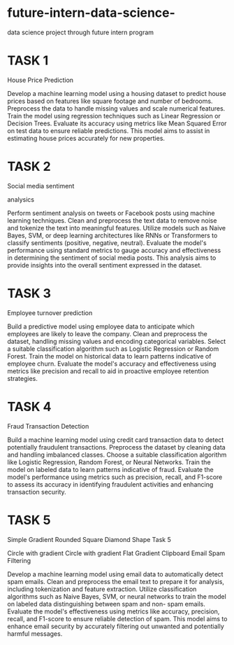 # future-intern-data-science-
data science project through future intern program

# TASK 1
House Price Prediction

Develop a machine learning model using a housing
dataset to predict house prices based on features
like square footage and number of bedrooms.
Preprocess the data to handle missing values and
scale numerical features. Train the model using
regression techniques such as Linear Regression or
Decision Trees. Evaluate its accuracy using metrics
like Mean Squared Error on test data to ensure
reliable predictions. This model aims to assist in
estimating house prices accurately for new
properties.

# TASK 2
Social media sentiment

analysics

Perform sentiment analysis on tweets or Facebook
posts using machine learning techniques. Clean
and preprocess the text data to remove noise and
tokenize the text into meaningful features. Utilize
models such as Naive Bayes, SVM, or deep
learning architectures like RNNs or Transformers to
classify sentiments (positive, negative, neutral).
Evaluate the model's performance using standard
metrics to gauge accuracy and effectiveness in
determining the sentiment of social media posts.
This analysis aims to provide insights into the
overall sentiment expressed in the dataset.

# TASK 3
Employee turnover prediction

Build a predictive model using employee data to
anticipate which employees are likely to leave the
company. Clean and preprocess the dataset,
handling missing values and encoding categorical
variables. Select a suitable classification algorithm
such as Logistic Regression or Random Forest.
Train the model on historical data to learn patterns
indicative of employee churn. Evaluate the model's
accuracy and effectiveness using metrics like
precision and recall to aid in proactive employee
retention strategies.

# TASK 4
Fraud Transaction Detection

Build a machine learning model using credit card
transaction data to detect potentially fraudulent
transactions. Preprocess the dataset by cleaning
data and handling imbalanced classes. Choose a
suitable classification algorithm like Logistic
Regression, Random Forest, or Neural Networks.
Train the model on labeled data to learn patterns
indicative of fraud. Evaluate the model's
performance using metrics such as precision, recall,
and F1-score to assess its accuracy in identifying
fraudulent activities and enhancing transaction
security.

# TASK 5

Simple Gradient Rounded Square Diamond Shape
Task 5

Circle with gradient
Circle with gradient
Flat Gradient Clipboard
Email Spam Filtering

Develop a machine learning model using email data
to automatically detect spam emails. Clean and
preprocess the email text to prepare it for analysis,
including tokenization and feature extraction. Utilize
classification algorithms such as Naive Bayes,
SVM, or neural networks to train the model on
labeled data distinguishing between spam and non-
spam emails. Evaluate the model's effectiveness
using metrics like accuracy, precision, recall, and
F1-score to ensure reliable detection of spam. This
model aims to enhance email security by accurately
filtering out unwanted and potentially harmful
messages.

